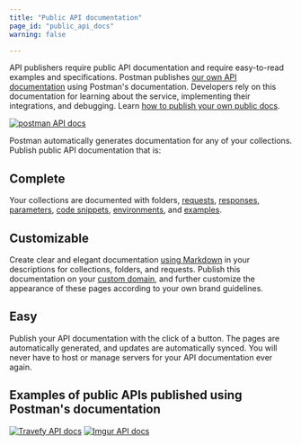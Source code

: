 ```yaml
---
title: "Public API documentation"
page_id: "public_api_docs"
warning: false

---
```

API publishers require public API documentation and require easy-to-read examples and specifications. Postman publishes [our own API documentation](http://docs.api.getpostman.com) using Postman's documentation. Developers rely on this documentation for learning about the service, implementing their integrations, and debugging. Learn [how to publish your own public docs](/docs/postman/api-documentation/publishing-public-docs/).

[![postman API docs](https://assets.postman.com/postman-docs/59189909.png)](https://assets.postman.com/postman-docs/59189909.png)  

Postman automatically generates documentation for any of your collections. Publish public API documentation that is:

## **Complete**

Your collections are documented with folders, [requests](/docs/postman/sending-api-requests/requests/), [responses](/docs/postman/sending-api-requests/responses/), [parameters](/docs/postman/sending-api-requests/requests/#url), [code snippets](/docs/postman/sending-api-requests/generate-code-snippets/), [environments](/docs/postman/environments-and-globals/manage-environments/), and [examples](/docs/postman/collections/examples/#what-is-an-example).

## **Customizable**

Create clear and elegant documentation [using Markdown](/docs/postman/api-documentation/how-to-document-using-markdown/) in your descriptions for collections, folders, and requests. Publish this documentation on your [custom domain](/docs/postman/api-documentation/adding-and-verifying-custom-domains/), and further customize the appearance of these pages according to your own brand guidelines.

## **Easy**

Publish your API documentation with the click of a button. The pages are automatically generated, and updates are automatically synced. You will never have to host or manage servers for your API documentation ever again.

## Examples of public APIs published using Postman's documentation

[![Travefy API docs](https://assets.postman.com/postman-docs/59189815.png)](https://assets.postman.com/postman-docs/59189815.png)
[![Imgur API docs](https://assets.postman.com/postman-docs/59189801.png)](https://assets.postman.com/postman-docs/59189801.png)
